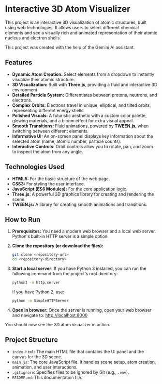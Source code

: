# Interactive 3D Atom Visualizer

This project is an interactive 3D visualization of atomic structures, built using web technologies. It allows users to select different chemical elements and see a visually rich and animated representation of their atomic nucleus and electron shells.

This project was created with the help of the Gemini AI assistant.

## Features

- **Dynamic Atom Creation:** Select elements from a dropdown to instantly visualize their atomic structure.
- **3D Visualization:** Built with **Three.js**, providing a fluid and interactive 3D environment.
- **Detailed Particle System:** Differentiates between protons, neutrons, and electrons.
- **Complex Orbits:** Electrons travel in unique, elliptical, and tilted orbits, representing different energy shells.
- **Polished Visuals:** A futuristic aesthetic with a custom color palette, glowing materials, and a bloom effect for extra visual appeal.
- **Smooth Transitions:** Fluid animations, powered by **TWEEN.js**, when switching between different elements.
- **Informative UI:** An on-screen panel displays key information about the selected atom (name, atomic number, particle counts).
- **Interactive Controls:** Orbit controls allow you to rotate, pan, and zoom to inspect the atom from any angle.

## Technologies Used

- **HTML5:** For the basic structure of the web page.
- **CSS3:** For styling the user interface.
- **JavaScript (ES6 Modules):** For the core application logic.
- **Three.js:** A powerful 3D graphics library for creating and rendering the scene.
- **TWEEN.js:** A library for creating smooth animations and transitions.

## How to Run

1.  **Prerequisites:** You need a modern web browser and a local web server. Python's built-in HTTP server is a simple option.

2.  **Clone the repository (or download the files):**
    ```bash
    git clone <repository-url>
    cd <repository-directory>
    ```

3.  **Start a local server:**
    If you have Python 3 installed, you can run the following command from the project's root directory:
    ```bash
    python3 -m http.server
    ```
    If you have Python 2, use:
    ```bash
    python -m SimpleHTTPServer
    ```

4.  **Open in browser:**
    Once the server is running, open your web browser and navigate to:
    [http://localhost:8000](http://localhost:8000)

You should now see the 3D atom visualizer in action.

## Project Structure

- `index.html`: The main HTML file that contains the UI panel and the canvas for the 3D scene.
- `main.js`: The core JavaScript file. It handles scene setup, atom creation, animation, and user interactions.
- `.gitignore`: Specifies files to be ignored by Git (e.g., `.env`).
- `README.md`: This documentation file.
